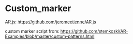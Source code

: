 # Custom_marker

AR.js: https://github.com/jeromeetienne/AR.js

custom marker script from: https://github.com/stemkoski/AR-Examples/blob/master/custom-patterns.html

